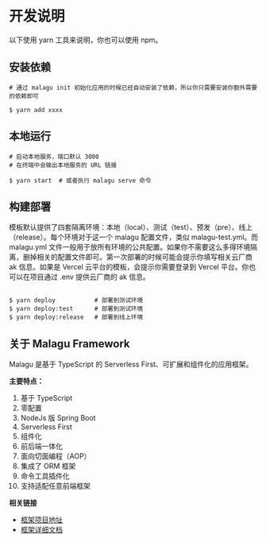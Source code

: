 # 开发说明

以下使用 yarn 工具来说明，你也可以使用 npm。

## 安装依赖

```shell
# 通过 malagu init 初始化应用的时候已经自动安装了依赖，所以你只需要安装你额外需要的依赖即可

$ yarn add xxxx
```

## 本地运行

```shell
# 启动本地服务，端口默认 3000
# 在终端中会输出本地服务的 URL 链接

$ yarn start  # 或者执行 malagu serve 命令
```

## 构建部署

模板默认提供了四套隔离环境：本地（local）、测试（test）、预发（pre）、线上（release）。每个环境对于这一个 malagu 配置文件，类似 malagu-test.yml。而 malagu.yml 文件一般用于放所有环境的公共配置。如果你不需要这么多得环境隔离，删掉相关的配置文件即可。第一次部署的时候可能会提示你填写相关云厂商 ak 信息。如果是 Vercel 云平台的模板，会提示你需要登录到 Vercel 平台。你也可以在项目通过 .env 提供云厂商的 ak 信息。

```shell

$ yarn deploy           # 部署到测试环境
$ yarn deploy:test      # 部署到测试环境
$ yarn deploy:release   # 部署到线上环境

```

## 关于 Malagu Framework

Malagu 是基于 TypeScript 的 Serverless First、可扩展和组件化的应用框架。

**主要特点：**

1. 基于 TypeScript
1. 零配置
1. NodeJs 版 Spring Boot
1. Serverless First
1. 组件化
1. 前后端一体化
1. 面向切面编程（AOP）
1. 集成了 ORM 框架
1. 命令工具插件化
1. 支持适配任意前端框架

**相关链接**

* [框架项目地址](https://github.com/cellbang/malagu)
* [框架详细文档](https://www.yuque.com/cellbang/malagu)

